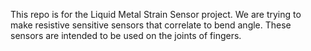 This repo is for the Liquid Metal Strain Sensor project.  We are trying to make resistive sensitive sensors that correlate to bend angle.  These sensors are intended to be used on the joints of fingers.
